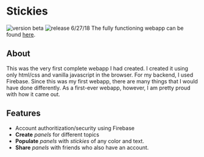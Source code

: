 # Stickies
![version beta](https://img.shields.io/badge/version-beta-green.svg)
![release 6/27/18](https://img.shields.io/badge/release-6/27/2018-blue.svg)
The fully functioning webapp can be found [here](http://stickies.ethandavidson.com/).

## About
This was the very first complete webapp I had created. I created it using only html/css and vanilla javascript in the browser. For my backend, I used Firebase. Since this was my first webapp, there are many things that I would have done differently. As a first-ever webapp, however, I am pretty proud with how it came out.

## Features
* Account authoritization/security using Firebase
* __Create__ *panels* for different topics
* __Populate__ *panels* with *stickies* of any color and text.
* __Share__ *panels* with friends who also have an account.
